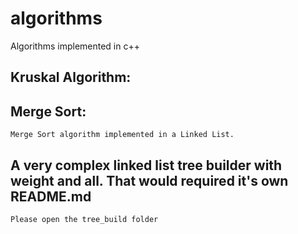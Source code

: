 # algorithms
Algorithms implemented in c++

## Kruskal Algorithm:


## Merge Sort:
    Merge Sort algorithm implemented in a Linked List.


## A very complex linked list tree builder with weight and all. That would required it's own README.md
    Please open the tree_build folder









